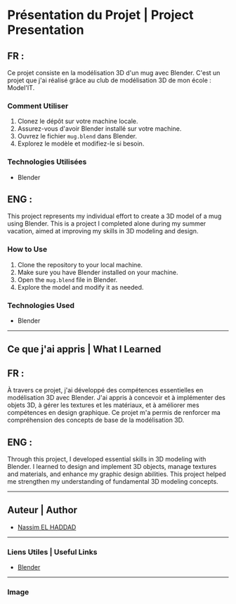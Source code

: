 # Présentation du Projet | Project Presentation

## FR :

Ce projet consiste en la modélisation 3D d'un mug avec Blender. C'est un projet que j'ai réalisé grâce au club de modélisation 3D de mon école : Model'IT.

### Comment Utiliser

1. Clonez le dépôt sur votre machine locale.
2. Assurez-vous d'avoir Blender installé sur votre machine.
3. Ouvrez le fichier `mug.blend` dans Blender.
4. Explorez le modèle et modifiez-le si besoin.

### Technologies Utilisées

- Blender

## ENG :

This project represents my individual effort to create a 3D model of a mug using Blender. This is a project I completed alone during my summer vacation, aimed at improving my skills in 3D modeling and design.

### How to Use

1. Clone the repository to your local machine.
2. Make sure you have Blender installed on your machine.
3. Open the `mug.blend` file in Blender.
4. Explore the model and modify it as needed.

### Technologies Used

- Blender

---

## Ce que j'ai appris | What I Learned

## FR :

À travers ce projet, j'ai développé des compétences essentielles en modélisation 3D avec Blender. J'ai appris à concevoir et à implémenter des objets 3D, à gérer les textures et les matériaux, et à améliorer mes compétences en design graphique. Ce projet m'a permis de renforcer ma compréhension des concepts de base de la modélisation 3D.

## ENG :

Through this project, I developed essential skills in 3D modeling with Blender. I learned to design and implement 3D objects, manage textures and materials, and enhance my graphic design abilities. This project helped me strengthen my understanding of fundamental 3D modeling concepts.

---

## Auteur | Author

- [Nassim EL HADDAD](https://www.linkedin.com/in/nassim-el-haddad-4aa298271/)

---

### Liens Utiles | Useful Links

- [Blender](https://www.blender.org/)

---

### Image
